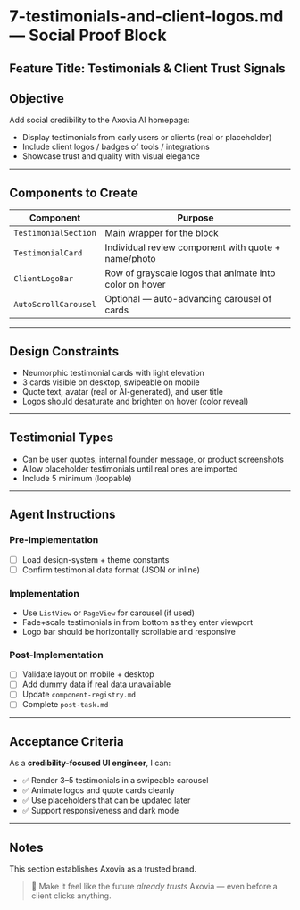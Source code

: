 # 7-testimonials-and-client-logos.md — Social Proof Block

## Feature Title: Testimonials & Client Trust Signals

## Objective
Add social credibility to the Axovia AI homepage:
- Display testimonials from early users or clients (real or placeholder)
- Include client logos / badges of tools / integrations
- Showcase trust and quality with visual elegance

---

## Components to Create

| Component | Purpose |
|-----------|---------|
| `TestimonialSection` | Main wrapper for the block |
| `TestimonialCard` | Individual review component with quote + name/photo |
| `ClientLogoBar` | Row of grayscale logos that animate into color on hover |
| `AutoScrollCarousel` | Optional — auto-advancing carousel of cards |

---

## Design Constraints
- Neumorphic testimonial cards with light elevation
- 3 cards visible on desktop, swipeable on mobile
- Quote text, avatar (real or AI-generated), and user title
- Logos should desaturate and brighten on hover (color reveal)

---

## Testimonial Types
- Can be user quotes, internal founder message, or product screenshots
- Allow placeholder testimonials until real ones are imported
- Include 5 minimum (loopable)

---

## Agent Instructions

### Pre-Implementation
- [ ] Load design-system + theme constants
- [ ] Confirm testimonial data format (JSON or inline)

### Implementation
- Use `ListView` or `PageView` for carousel (if used)
- Fade+scale testimonials in from bottom as they enter viewport
- Logo bar should be horizontally scrollable and responsive

### Post-Implementation
- [ ] Validate layout on mobile + desktop
- [ ] Add dummy data if real data unavailable
- [ ] Update `component-registry.md`
- [ ] Complete `post-task.md`

---

## Acceptance Criteria

As a **credibility-focused UI engineer**, I can:
- ✅ Render 3–5 testimonials in a swipeable carousel
- ✅ Animate logos and quote cards cleanly
- ✅ Use placeholders that can be updated later
- ✅ Support responsiveness and dark mode

---

## Notes
This section establishes Axovia as a trusted brand.

> 🌌 Make it feel like the future *already trusts* Axovia — even before a client clicks anything.

